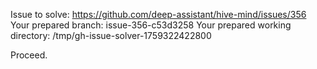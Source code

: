 Issue to solve: https://github.com/deep-assistant/hive-mind/issues/356
Your prepared branch: issue-356-c53d3258
Your prepared working directory: /tmp/gh-issue-solver-1759322422800

Proceed.